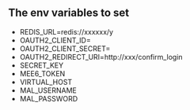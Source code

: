 ## The env variables to set

 - REDIS_URL=redis://xxxxxx/y
 - OAUTH2_CLIENT_ID=
 - OAUTH2_CLIENT_SECRET=
 - OAUTH2_REDIRECT_URI=http://xxx/confirm_login
 - SECRET_KEY
 - MEE6_TOKEN
 - VIRTUAL_HOST
 - MAL_USERNAME
 - MAL_PASSWORD
